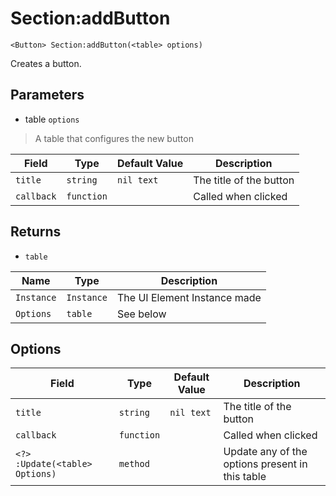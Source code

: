 # Section:addButton
```
<Button> Section:addButton(<table> options)
```
Creates a button.

## Parameters
* table `options`
> A table that configures the new button

| Field      | Type       | Default Value  | Description             |
| ---------- | ---------- | -------------- | ----------------------- |
| `title`    | `string`   | `nil text`     | The title of the button |
| `callback` | `function` |                | Called when clicked     |

## Returns
* `table`

| Name       | Type       | Description                  |
| ---------- | ---------- | ---------------------------- |
| `Instance` | `Instance` | The UI Element Instance made |
| `Options`  | `table`    | See below                    |

## Options
| Field                            | Type       | Default Value | Description                                     |
| -------------------------------- | ---------- | ------------- | ----------------------------------------------- |
| `title`                          | `string`   | `nil text`    | The title of the button                         |
| `callback`                       | `function` |               | Called when clicked                             |
| `<?> :Update(<table> Options)`   | `method`   |               | Update any of the options present in this table |